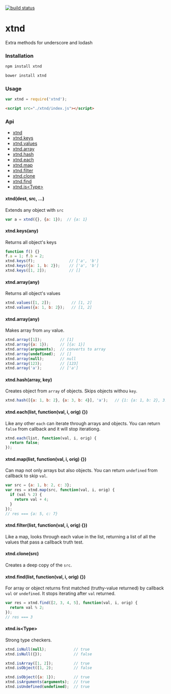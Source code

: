 [![build status](https://secure.travis-ci.org/artjock/xtnd.png)](http://travis-ci.org/artjock/xtnd)

xtnd
====
Extra methods for underscore and lodash

### Installation

```js
npm install xtnd
```
```js
bower install xtnd
```

### Usage

```js
var xtnd = require('xtnd');
```
```html
<script src="./xtnd/index.js"></script>
```

### Api

* [xtnd](#xtnd)
* [xtnd.keys](#keys)
* [xtnd.values](#values)
* [xtnd.array](#array)
* [xtnd.hash](#hash)
* [xtnd.each](#each)
* [xtnd.map](#map)
* [xtnd.filter](#filter)
* [xtnd.clone](#clone)
* [xtnd.find](#find)
* [xtnd.is&lt;Type&gt;](#is)


<a name="xtnd"></a>
#### xtnd(dest, src, ...)
Extends any object with `src`
```js
var a = xtnd({}, {a: 1});  // {a: 1}
```

<a name="keys"></a>
#### xtnd.keys(any)
Returns all object's keys
```js
function f() {}
f.a = 1; f.b = 2;
xtnd.keys(f);               // ['a', 'b']
xtnd.keys({a: 1, b: 2});    // ['a', 'b']
xtnd.keys([1, 2]);          // []
```

<a name="values"></a>
#### xtnd.array(any)
Returns all object's values
```js
xtnd.values([1, 2]);         // [1, 2]
xtnd.values({a: 1, b: 2});   // [1, 2]
```

<a name="array"></a>
#### xtnd.array(any)
Makes array from `any` value.
```js
xtnd.array([1]);        // [1]
xtnd.array({a: 1});     // [{a: 1}]
xtnd.array(arguments);  // converts to array
xtnd.array(undefined);  // []
xtnd.array(null);       // null
xtnd.array(123);        // [123]
xtnd.array('a');        // ['a']
```

<a name="hash"></a>
#### xtnd.hash(array, key)
Creates object from `array` of objects. Skips objects withou `key`. 
```js
xtnd.hash([{a: 1, b: 2}, {a: 3, b: 4}], 'a');   // {1: {a: 1, b: 2}, 3: {a: 3, b: 4}}
```

<a name="each"></a>
#### xtnd.each(list, function(val, i, orig) {})
Like any other `each` can iterate through arrays and objects. You can return `false` from callback and it will stop iterationg.
```js
xtnd.each(list, function(val, i, orig) {
  return false;
});
```

<a name="map"></a>
#### xtnd.map(list, function(val, i, orig) {})
Can map not only arrays but also objects. You can return `undefined` from callback to skip `val`.
```js
var src = {a: 1, b: 2, c: 3};
var res = xtnd.map(src, function(val, i, orig) {
  if (val % 2) {
    return val + 4;
  }
});
// res === {a: 5, c: 7}
```

<a name="filter"></a>
#### xtnd.filter(list, function(val, i, orig) {})
Like a map, looks through each value in the list, returning a list of all the values that pass a callback truth test.

<a name="clone"></a>
#### xtnd.clone(src)
Creates a deep copy of the `src`.

<a name="find"></a>
#### xtnd.find(list, function(val, i, orig) {})
For array or object returns first matched (truthy-value returned) by callback `val` or `undefined`. It stops iterating after `val` returned.
```js
var res = xtnd.find([2, 3, 4, 5], function(val, i, orig) {
  return val % 2;  
});
// res === 3
```

<a name="is"></a>
#### xtnd.is&lt;Type&gt;
Strong type checkers.

```js
xtnd.isNull(null);            // true
xtnd.isNull({});              // false

xtnd.isArray([1, 2]);         // true
xtnd.isObject([1, 2);         // false

xtnd.isObject({a: 1});        // true
xtnd.isArguments(arguments);  // true
xtnd.isUndefined(undefined);  // true
```

